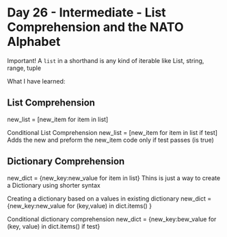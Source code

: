 # Day 26 - Intermediate - List Comprehension and the NATO Alphabet

Important! A `list` in a shorthand  is any kind of iterable like List, string, range, tuple

What I have learned:
## List Comprehension
new_list = [new_item for item in list]

Conditional List Comprehension
new_list = [new_item for item in list if test]
Adds the new and preform the new_item code only if test passes (is true)

## Dictionary Comprehension 
new_dict = {new_key:new_value for item in list}
Thins is just a way to create a Dictionary using shorter syntax 

Creating a dictionary based on a values in existing dictionary
new_dict = {new_key:new_value for (key,value) in dict.items() }

Conditional dictionary comprehension 
new_dict = {new_key:bew_value for (key, value) in dict.items() if test}

